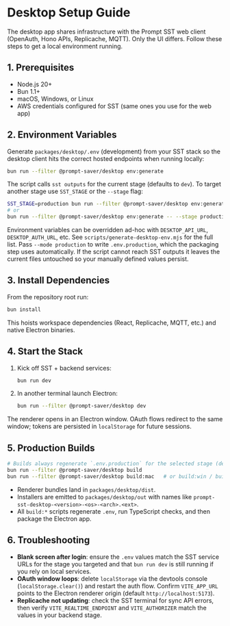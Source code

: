 # Desktop Setup Guide

The desktop app shares infrastructure with the Prompt SST web client (OpenAuth, Hono APIs, Replicache, MQTT). Only the UI differs. Follow these steps to get a local environment running.

## 1. Prerequisites

- Node.js 20+
- Bun 1.1+
- macOS, Windows, or Linux
- AWS credentials configured for SST (same ones you use for the web app)

## 2. Environment Variables

Generate `packages/desktop/.env` (development) from your SST stack so the desktop client hits the correct hosted endpoints when running locally:

```bash
bun run --filter @prompt-saver/desktop env:generate
```

The script calls `sst outputs` for the current stage (defaults to `dev`). To target another stage use `SST_STAGE` or the `--stage` flag:

```bash
SST_STAGE=production bun run --filter @prompt-saver/desktop env:generate
# or
bun run --filter @prompt-saver/desktop env:generate -- --stage production
```

Environment variables can be overridden ad-hoc with `DESKTOP_API_URL`, `DESKTOP_AUTH_URL`, etc. See `scripts/generate-desktop-env.mjs` for the full list. Pass `--mode production` to write `.env.production`, which the packaging step uses automatically. If the script cannot reach SST outputs it leaves the current files untouched so your manually defined values persist.

## 3. Install Dependencies

From the repository root run:

```bash
bun install
```

This hoists workspace dependencies (React, Replicache, MQTT, etc.) and native Electron binaries.

## 4. Start the Stack

1. Kick off SST + backend services:
   ```bash
   bun run dev
   ```
2. In another terminal launch Electron:
   ```bash
   bun run --filter @prompt-saver/desktop dev
   ```

The renderer opens in an Electron window. OAuth flows redirect to the same window; tokens are persisted in `localStorage` for future sessions.

## 5. Production Builds

```bash
# Builds always regenerate `.env.production` for the selected stage (default production)
bun run --filter @prompt-saver/desktop build
bun run --filter @prompt-saver/desktop build:mac   # or build:win / build:linux
```

- Renderer bundles land in `packages/desktop/dist`.
- Installers are emitted to `packages/desktop/out` with names like `prompt-sst-desktop-<version>-<os>-<arch>.<ext>`.
- All `build:*` scripts regenerate `.env`, run TypeScript checks, and then package the Electron app.

## 6. Troubleshooting

- **Blank screen after login**: ensure the `.env` values match the SST service URLs for the stage you targeted and that `bun run dev` is still running if you rely on local services.
- **OAuth window loops**: delete `localStorage` via the devtools console (`localStorage.clear()`) and restart the auth flow. Confirm `VITE_APP_URL` points to the Electron renderer origin (default `http://localhost:5173`).
- **Replicache not updating**: check the SST terminal for sync API errors, then verify `VITE_REALTIME_ENDPOINT` and `VITE_AUTHORIZER` match the values in your backend stage.
